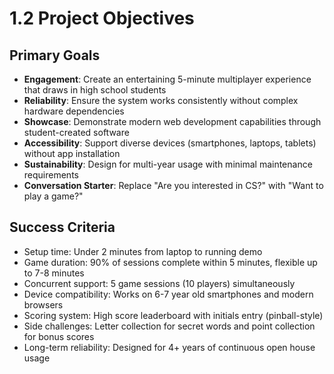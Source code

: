 # 1.2 Project Objectives

## Primary Goals
- **Engagement**: Create an entertaining 5-minute multiplayer experience that draws in high school students
- **Reliability**: Ensure the system works consistently without complex hardware dependencies  
- **Showcase**: Demonstrate modern web development capabilities through student-created software
- **Accessibility**: Support diverse devices (smartphones, laptops, tablets) without app installation
- **Sustainability**: Design for multi-year usage with minimal maintenance requirements
- **Conversation Starter**: Replace "Are you interested in CS?" with "Want to play a game?"

## Success Criteria
- Setup time: Under 2 minutes from laptop to running demo
- Game duration: 90% of sessions complete within 5 minutes, flexible up to 7-8 minutes
- Concurrent support: 5 game sessions (10 players) simultaneously
- Device compatibility: Works on 6-7 year old smartphones and modern browsers
- Scoring system: High score leaderboard with initials entry (pinball-style)
- Side challenges: Letter collection for secret words and point collection for bonus scores
- Long-term reliability: Designed for 4+ years of continuous open house usage